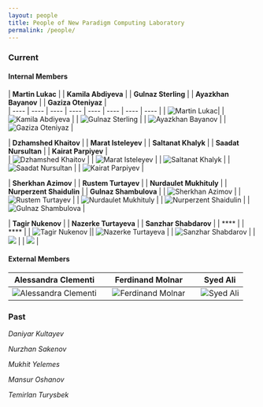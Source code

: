 ```yaml
---
layout: people
title: People of New Paradigm Computing Laboratory
permalink: /people/
---
```


<h3>Current</h3>

<h4>Internal Members</h4>


| **Martin Lukac** |   | **Kamila Abdiyeva** |   | **Gulnaz Sterling** |   | **Ayazkhan Bayanov** | |  **Gaziza Oteniyaz**  |  
|  ----  | ---- | ----  | ---- | ----  | ---- | ----  | ----  |
| ![Martin Lukac](/images/lukac.jpg)| | ![Kamila Abdiyeva](/images/kamila.png) | | ![Gulnaz Sterling](/images/gulnazS.png)  | | ![Ayazkhan Bayanov](/images/MUSIC.png)  | |  ![Gaziza Oteniyaz](/images/gaziza.png)  | 

| **Dzhamshed Khaitov** |  | **Marat Isteleyev**  | | **Saltanat Khalyk** |  | **Saadat Nursultan** |  | **Kairat Parpiyev**  |  
| ![Dzhamshed Khaitov](/images/dzhamshed1.png)  |  | ![Marat Isteleyev](/images/marat.png)  |  | ![Saltanat Khalyk](/images/saltanat.png)  | | ![Saadat Nursultan](/images/saadat1.png)  | | ![Kairat Parpiyev](/images/kairat.png) | 

| **Sherkhan Azimov** |  | **Rustem Turtayev** | | **Nurdaulet Mukhituly** |  | **Nurperzent Shaidulin**  |  | **Gulnaz Shambulova** | 
| ![Sherkhan Azimov](/images/sherkhan.png) | | ![Rustem Turtayev](/images/rustem.png) | | ![Nurdaulet Mukhituly](/images/minionB.png)  | | ![Nurperzent Shaidulin](/images/minionO.png) | | ![Gulnaz Shambulova](/images/gulnazZ.png) | 

 | **Tagir Nukenov** | | **Nazerke Turtayeva** |  | **Sanzhar Shabdarov**  |  | **** |  | **** |
| ![Tagir Nukenov](/images/minonsZ.png) || ![Nazerke Turtayeva](/images/nazerke.png)  | | ![Sanzhar Shabdarov](/images/sanzhar.png) | | ![](/images/yourimage.png) | | ![](/images/yourimage.png) |






<h4>External Members</h4>

| Alessandra Clementi |   | Ferdinand Molnar |  | Syed Ali |
|  ----  | ---- | ----  | ---- | ----  |
| ![Alessandra Clementi](/images/yourimage.png)  |  | ![Ferdinand Molnar](/images/ferdinand.png)  |  | ![Syed Ali](/images/yourimage.png)  |


<h3>Past</h3>

*Daniyar Kultayev*

*Nurzhan Sakenov* 

*Mukhit Yelemes*

*Mansur Oshanov*

*Temirlan Turysbek*
